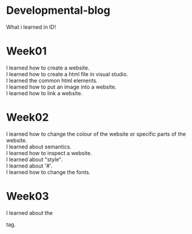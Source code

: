 # Developmental-blog
What i learned in ID!<br>

# Week01
I learned how to create a website.<br>
I learned how to create a html file in visual studio.<br>
I learned the common html elements.<br>
I learned how to put an image into a website.<br>
I learned how to link a website.<br>

# Week02
I learned how to change the colour of the website or specific parts of the website. <br>
I learned about semantics. <br>
I learned how to inspect a website. <br>
I learned about "style".<br>
I learned about '#'.<br>
I learned how to change the fonts.<br>

# Week03
I learned about the <form> tag.<br>

